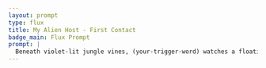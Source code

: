 ```yaml
---
layout: prompt
type: flux
title: My Alien Host - First Contact
badge_main: Flux Prompt
prompt: |
  Beneath violet-lit jungle vines, (your-trigger-word) watches a floating holographic panel glide up from the ground. The scene is hyper-realistic, with lifelike lighting and fog. Pulses of magenta trace across his forehead as he lifts his chin in realization, his face glowing with insight.
---
```

